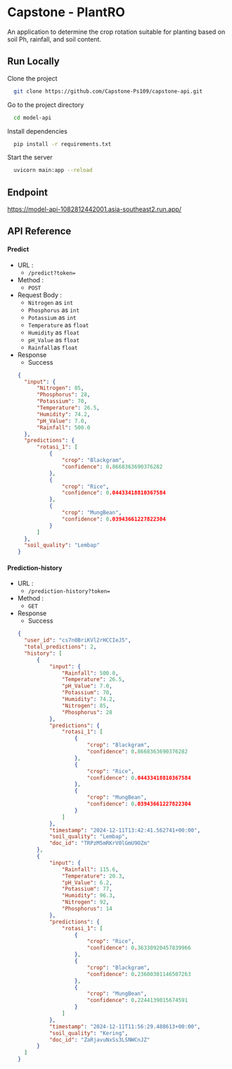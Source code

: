 
# Capstone - PlantRO

An application to determine the crop rotation suitable for planting based on soil Ph, rainfall, and soil content.


## Run Locally

Clone the project

```bash
  git clone https://github.com/Capstone-Ps109/capstone-api.git
```

Go to the project directory

```bash
  cd model-api
```

Install dependencies

```bash
  pip install -r requirements.txt
```

Start the server

```bash
  uvicorn main:app --reload
```

## Endpoint
https://model-api-1082812442001.asia-southeast2.run.app/

## API Reference

#### Predict
- URL : 
  - `/predict?token=`
- Method : 
  - `POST`
- Request Body :
  - `Nitrogen` as `int`
  - `Phosphorus` as `int`
  - `Potassium` as `int`
  - `Temperature` as `float`
  - `Humidity` as `float`
  - `pH_Value` as `float`
  - `Rainfall`as `float`
- Response
  - Success
  ```json
  {
    "input": {
        "Nitrogen": 85,
        "Phosphorus": 28,
        "Potassium": 70,
        "Temperature": 26.5,
        "Humidity": 74.2,
        "pH_Value": 7.0,
        "Rainfall": 500.0
    },
    "predictions": {
        "rotasi_1": [
            {
                "crop": "Blackgram",
                "confidence": 0.8668363690376282
            },
            {
                "crop": "Rice",
                "confidence": 0.04433418810367584
            },
            {
                "crop": "MungBean",
                "confidence": 0.03943661227822304
            }
        ]
    },
    "soil_quality": "Lembap"
  }
  ```
  

#### Prediction-history
- URL : 
  - `/prediction-history?token=`
- Method : 
  - `GET`
- Response
  - Success
  ```json
  {
    "user_id": "cs7n0BriKVl2rHCCIeJ5",
    "total_predictions": 2,
    "history": [
        {
            "input": {
                "Rainfall": 500.0,
                "Temperature": 26.5,
                "pH_Value": 7.0,
                "Potassium": 70,
                "Humidity": 74.2,
                "Nitrogen": 85,
                "Phosphorus": 28
            },
            "predictions": {
                "rotasi_1": [
                    {
                        "crop": "Blackgram",
                        "confidence": 0.8668363690376282
                    },
                    {
                        "crop": "Rice",
                        "confidence": 0.04433418810367584
                    },
                    {
                        "crop": "MungBean",
                        "confidence": 0.03943661227822304
                    }
                ]
            },
            "timestamp": "2024-12-11T13:42:41.562741+00:00",
            "soil_quality": "Lembap",
            "doc_id": "TRPzM5mRKrV0lGmU9OZm"
        },
        {
            "input": {
                "Rainfall": 115.6,
                "Temperature": 20.3,
                "pH_Value": 6.2,
                "Potassium": 77,
                "Humidity": 96.3,
                "Nitrogen": 92,
                "Phosphorus": 14
            },
            "predictions": {
                "rotasi_1": [
                    {
                        "crop": "Rice",
                        "confidence": 0.36330920457839966
                    },
                    {
                        "crop": "Blackgram",
                        "confidence": 0.23600301146507263
                    },
                    {
                        "crop": "MungBean",
                        "confidence": 0.2244139015674591
                    }
                ]
            },
            "timestamp": "2024-12-11T11:56:29.488613+00:00",
            "soil_quality": "Kering",
            "doc_id": "ZaRjavuNxSs3LSNWCnJZ"
        }
    ]
  }
  ```